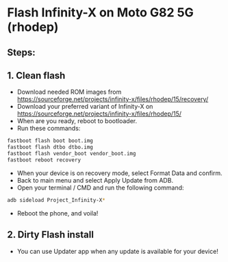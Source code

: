# Flash Infinity-X on Moto G82 5G (rhodep)

## Steps:

## 1. **Clean flash**

   - Download needed ROM images from https://sourceforge.net/projects/infinity-x/files/rhodep/15/recovery/
   - Download your preferred variant of Infinity-X on https://sourceforge.net/projects/infinity-x/files/rhodep/15/
   - When are you ready, reboot to bootloader.
   - Run these commands:

   ``` bash
   fastboot flash boot boot.img
   fastboot flash dtbo dtbo.img
   fastboot flash vendor_boot vendor_boot.img
   fastboot reboot recovery
   ```

   - When your device is on recovery mode, select Format Data and confirm.
   - Back to main menu and select Apply Update from ADB.
   - Open your terminal / CMD and run the following command:

   ``` bash
   adb sideload Project_Infinity-X*
   ```

   - Reboot the phone, and voila!

## 2. **Dirty Flash install**

   - You can use Updater app when any update is available for your device!
